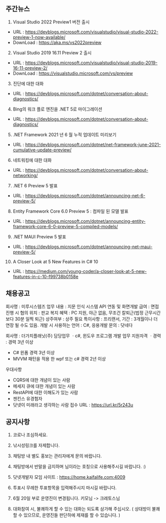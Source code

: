 ## 주간뉴스

1) Visual Studio 2022 Preview1 버전 출시
- URL : https://devblogs.microsoft.com/visualstudio/visual-studio-2022-preview-1-now-available/
- DownLoad : https://aka.ms/vs2022preview

2) Visual Studio 2019 16.11 Preview 2 출시
- URL : https://devblogs.microsoft.com/visualstudio/visual-studio-2019-16-11-preview-2/
- DownLoad : https://visualstudio.microsoft.com/vs/preview

3) 진단에 대한 대화
- URL : https://devblogs.microsoft.com/dotnet/conversation-about-diagnostics/

4) Bing의 워크 플로 엔진을 .NET 5로 마이그레이션
- URL : https://devblogs.microsoft.com/dotnet/conversation-about-diagnostics/

5) .NET Framework 2021 년 6 월 누적 업데이트 미리보기
- URL : https://devblogs.microsoft.com/dotnet/net-framework-june-2021-cumulative-update-preview/

6) 네트워킹에 대한 대화
- URL : https://devblogs.microsoft.com/dotnet/conversation-about-networking/

7) .NET 6 Preview 5 발표
- URL : https://devblogs.microsoft.com/dotnet/announcing-net-6-preview-5/

8) Entity Framework Core 6.0 Preview 5 : 컴파일 된 모델 발표
- URL : https://devblogs.microsoft.com/dotnet/announcing-entity-framework-core-6-0-preview-5-compiled-models/

9) .NET MAUI Preview 5 발표
- URL : https://devblogs.microsoft.com/dotnet/announcing-net-maui-preview-5/

10) A Closer Look at 5 New Features in C# 10
- URL : https://medium.com/young-coder/a-closer-look-at-5-new-features-in-c-10-f99738b0158e

## 채용공고
회사명 : 미루시스템즈
업무 내용 : 지문 인식 시스템 API 연동 및 화면개발
급여 : 면접 진행 시 협의
위치 : 판교
복지 혜택 : PC 지원, 야근 없음, 무조건 칼퇴근(법정 근무시간보다 30분 일찍 퇴근)
상주여부 : 상주 필요
특이사항 : 프리랜서,
기간 : 3개월이나 더 연장 될 수도 있음.
개발 시 사용하는 언어 : C#, 응용개발
문의 : 닷네다

회사명 : 더가치플래닛(주) 
담당업무
ㆍc#, 윈도우 프로그램 개발 업무
지원자격
ㆍ경력 : 경력 3년 이상

- C# 윈폼 경력 3년 이상
- MVVM 패턴을 적용 한 wpf 또는 c# 경력 2년 이상

우대사항
- CQRS에 대한 개념이 있는 사람
- 메세지 큐에 대한 개념이 있는 사람
- RestAPI에 대한 이해도가 있는 사람
- 젠킨스 유경험자
- 닷넷이 미래라고 생각하는 사람
접수 URL : https://url.kr/5r243u

## 공지사항

1) 코로나 조심하세요.

2) 낚시성링크를 자제합니다.

3) 채팅방 내 별도 홍보는 관리자에게 문의 바랍니다. 

4) 채팅방에서 반말을 금지하며 님이라는 호칭으로 사용해주시길 바랍니다. :)

5) 닷넷개발자 모임 사이트 : https://home.kaifalife.com:4009

6) 투표시 무례한 투표항목을 입력해주시지 마시길 바랍니다.

7) 6월 20일 부로 운영진이 변경됩니다.  키모님 -> 크레토스님

8) 대화참여 시, 불쾌하게 할 수 있는  대화는 되도록 삼가해 주십시오.
( 상대방이 불쾌할 수 있으므로, 운영진들 판단하에 제재를 할 수 있습니다. )
